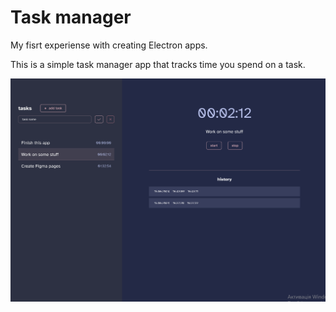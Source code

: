 # Task manager

My fisrt experiense with creating Electron apps.

This is a simple task manager app that tracks time you spend on a task.

![](readme.png)
